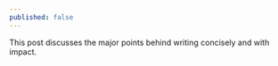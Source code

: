 ```yaml
---
published: false
---
```

This post discusses the major points behind writing concisely and with impact.

